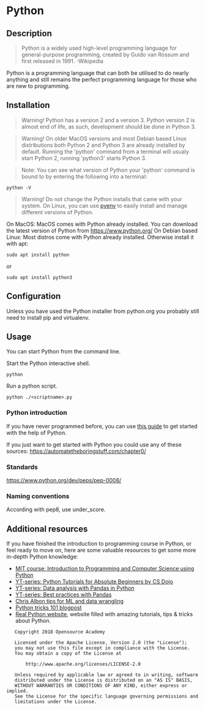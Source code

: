 # Python

## Description
> Python is a widely used high-level programming language for general-purpose programming, created by Guido van Rossum and first released in 1991. -Wikipedia

Python is a programming language that can both be utilised to do nearly anything and still remains the perfect programming language for those who are new to programming.

## Installation

> Warning! Python has a version 2 and a version 3. Python version 2 is almost end of life, as such, development should be done in Python 3.

> Warning! On older MacOS versions and most Debian based Linux distributions both Python 2 and Python 3 are already installed by default. Running the 'python' command from a terminal will usualy start Python 2, running 'python3' starts Python 3.

> Note: You can see what version of Python your 'python' command is bound to by entering the following into a terminal:
```
python -V
```

> Warning! Do not change the Python installs that came with your system. On Linux, you can use [pyenv](https://github.com/pyenv/pyenv) to easily install and manage different versions of Python.

On MacOS: MacOS comes with Python already installed. You can download the latest version of Python from https://www.python.org/
On Debian based Linux: Most distros come with Python already installed. Otherwise install it with apt:
```
sudo apt install python
```
or
```
sudo apt install python3
```

## Configuration
Unless you have used the Python installer from python.org you probably still need to install pip and virtualenv. 

## Usage

You can start Python from the command line.

Start the Python interactive shell.
```
python
```
Run a python script.
```
python ./<scriptname>.py
```

### Python introduction
If you have never programmed before, you can use [this guide](https://github.com/Opensource-Academy/programming/blob/master/101_introduction_to_programming_with_python.md) to get started with the help of Python.

If you just want to get started with Python you could use any of these sources:
https://automatetheboringstuff.com/chapter0/  

### Standards
https://www.python.org/dev/peps/pep-0008/

### Naming conventions
According with pep8, use under_score.

## Additional resources
If you have finished the introduction to programming course in Python, or feel ready to move on, here are some valuable resources to get some more in-depth Python knowledge:
- [MIT course: Introduction to Programming and Computer Science using Python](https://ocw.mit.edu/courses/electrical-engineering-and-computer-science/6-00-introduction-to-computer-science-and-programming-fall-2008/video-lectures/)
- [YT-series: Python Tutorials for Absolute Beginners by CS Dojo](https://www.youtube.com/playlist?list=PLBZBJbE_rGRWeh5mIBhD-hhDwSEDxogDg) 
- [YT-series: Data analysis with Pandas in Python](https://www.youtube.com/playlist?list=PL5-da3qGB5ICCsgW1MxlZ0Hq8LL5U3u9y)
- [YT-series: Best practices with Pandas](https://www.youtube.com/playlist?list=PL5-da3qGB5IBITZj_dYSFqnd_15JgqwA6) 
- [Chris Albon tips for ML and data wrangling](https://chrisalbon.com/)
- [Python tricks 101 blogpost](https://hackernoon.com/python-tricks-101-2836251922e0)
- [Real Python website](https://realpython.com/), website filled with amazing tutorials, tips & tricks about Python. 
```
   Copyright 2018 Opensource Academy

   Licensed under the Apache License, Version 2.0 (the "License");
   you may not use this file except in compliance with the License.
   You may obtain a copy of the License at

       http://www.apache.org/licenses/LICENSE-2.0

   Unless required by applicable law or agreed to in writing, software
   distributed under the License is distributed on an "AS IS" BASIS,
   WITHOUT WARRANTIES OR CONDITIONS OF ANY KIND, either express or implied.
   See the License for the specific language governing permissions and
   limitations under the License.
```
